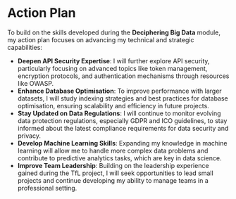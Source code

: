 # Action Plan

To build on the skills developed during the **Deciphering Big Data** module, my action plan focuses on advancing my technical and strategic capabilities:

- **Deepen API Security Expertise**: I will further explore API security, particularly focusing on advanced topics like token management, encryption protocols, and authentication mechanisms through resources like OWASP.
- **Enhance Database Optimisation**: To improve performance with larger datasets, I will study indexing strategies and best practices for database optimisation, ensuring scalability and efficiency in future projects.
- **Stay Updated on Data Regulations**: I will continue to monitor evolving data protection regulations, especially GDPR and ICO guidelines, to stay informed about the latest compliance requirements for data security and privacy.
- **Develop Machine Learning Skills**: Expanding my knowledge in machine learning will allow me to handle more complex data problems and contribute to predictive analytics tasks, which are key in data science.
- **Improve Team Leadership**: Building on the leadership experience gained during the TfL project, I will seek opportunities to lead small projects and continue developing my ability to manage teams in a professional setting.

